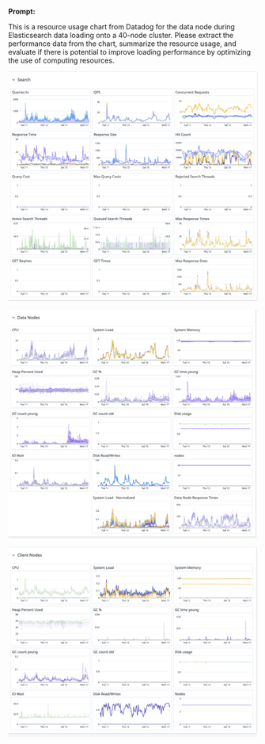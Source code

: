 
**Prompt:**

This is a resource usage chart from Datadog for the data node during Elasticsearch data loading onto a 40-node cluster. Please extract the performance data from the chart, summarize the resource usage, and evaluate if there is potential to improve loading performance by optimizing the use of computing resources.



![alt text](search-overall-image.png)


![alt text](search-data-image.png)



![alt text](search-client-image.png)